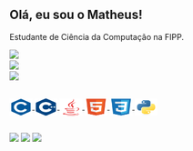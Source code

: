## Olá, eu sou o Matheus!

Estudante de Ciência da Computação na FIPP.

<div>
  <a href="https://github.com/oliveiradsmatheus">
    <img height ="180cm" src="https://github-readme-stats.vercel.app/api?username=oliveiradsmatheus&show_icons=true&theme=dracula&include_all_commits=true&count_private=true"/><br>
    <img height ="180cm" src="https://github-readme-streak-stats.herokuapp.com/?user=oliveiradsmatheus&theme=dracula&hide_border=false"/><br>
    <img height ="170cm" src="https://github-readme-stats.vercel.app/api/top-langs/?username=oliveiradsmatheus&hide_border=false&layout=compact&theme=dracula"/>
</div>

##

<div style="display: inline_block">
  <img align="center" alt="C" height="30" width="40" src="https://raw.githubusercontent.com/devicons/devicon/master/icons/c/c-plain.svg">
  <img align="center" alt="CPP" height="30" width="40" src="https://raw.githubusercontent.com/devicons/devicon/master/icons/cplusplus/cplusplus-plain.svg">
  <img align="center" alt="Java" height="30" width="40" src="https://raw.githubusercontent.com/devicons/devicon/master/icons/java/java-plain.svg">
  <img align="center" alt="HTML" height="30" width="40" src="https://raw.githubusercontent.com/devicons/devicon/master/icons/html5/html5-original.svg">
  <img align="center" alt="CSS" height="30" width="40" src="https://raw.githubusercontent.com/devicons/devicon/master/icons/css3/css3-original.svg">
  <img align="center" alt="Python" height="30" width="40" src="https://raw.githubusercontent.com/devicons/devicon/master/icons/python/python-original.svg">
</div>

##

<div> 
  <a href="https://instagram.com/oliveiradsmatheus" target="_blank"><img src="https://img.shields.io/badge/-Instagram-%23E4405F?style=for-the-badge&logo=instagram&logoColor=white" target="_blank"></a>
  <a href = "mailto:oliveiradsmatheus@gmail.com"><img src="https://img.shields.io/badge/-Gmail-%23333?style=for-the-badge&logo=gmail&logoColor=white" target="_blank"></a>
  <a href="https://www.linkedin.com/in/oliveiradsmatheus/" target="_blank"><img src="https://img.shields.io/badge/-LinkedIn-%230077B5?style=for-the-badge&logo=linkedin&logoColor=white" target="_blank"></a> 
  
</div>
